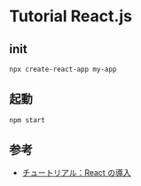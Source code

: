 # Tutorial React.js

## init

``` bash
npx create-react-app my-app
```

## 起動

``` bash
npm start
```

## 参考

- [チュートリアル：React の導入](https://ja.reactjs.org/tutorial/tutorial.html)